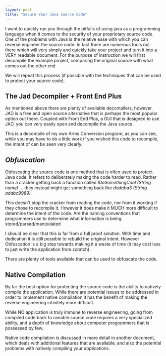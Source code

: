 ```yaml
---
layout: post
title: "Secure Your Java Source Code"
---
```


<!--       -->

I want to quickly run you through the pitfalls of using java as a programming language when it comes to the security of your proprietary source code. One of the problems with Java is the relative ease with which you can reverse engineer the source code. In fact there are numerous tools out there which will very simply and quickly take your project and turn it into a VERY readable document. For the purpose of instruction we will first decompile the example project, comparing the original source with what comes out the other end.
<!--more-->
We will repeat this process (if possible with the techniques that can be used to protect your source code).
<h2>The Jad Decompiler + Front End Plus</h2>
As mentioned above there are plenty of available decompilers, however JAD is a free and open source alternative that is perhaps the most popular option out there. Coupled with Front End Plus, a GUI that is designed to use JAD, you can very easily open and decompile the Java source.

This is a decompile of my own Arms Conversion program, as you can see, while you may have to do a little work if you wished this code to recompile, the intent of can be seen very clearly.
<h2><em>Obfuscation</em></h2>
Obfuscating the source code is one method that is often used to protect Java code. It refers to deliberately making the code harder to read. Rather than a cracker getting back a function called <em>IDoSomethingCool (String name)</em> ... they instead might get something back like <em>dadaba3 (String adabc9989).</em>

This doesn't stop the cracker from reading the code, nor from it working if they chose to recompile it. However it does make it MUCH more difficult to determine the intent of the code. Are the naming conventions that programmers use to determine what information is being stored/parsed/manipulated

I should be clear that this is far from a full proof solution. With time and dedication it is still possible to rebuild the original intent. However Obfuscation is a big step towards making it a waste of time (it may cost less to just write the application from scratch).

There are plenty of tools available that can be used to obfuscate the code.
<h2>Native Compilation</h2>
By far the best option for protecting the source code is the ability to natively compile the application. While there are potential issues to be addressed in order to implement native compilation it has the benefit of making the reverse engineering infinitely more difficult.

While NO application is truly immune to reverse engineering, going from compiled code back to useable source code requires a very specialized ability, and a depth of knowledge about computer programmers that is possessed by few.

Native code compilation is discussed in more detail in another document, which deals with additional features that are available, and also the potential problems with natively compiling your applications.
